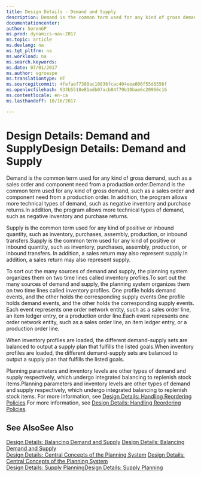 ```yaml
---
title: Design Details - Demand and Supply
description: Demand is the common term used for any kind of gross demand, such as a sales order and component need from a production order. In addition, the program allows more technical types of demand, such as negative inventory and purchase returns.
documentationcenter: 
author: SorenGP
ms.prod: dynamics-nav-2017
ms.topic: article
ms.devlang: na
ms.tgt_pltfrm: na
ms.workload: na
ms.search.keywords: 
ms.date: 07/01/2017
ms.author: sgroespe
ms.translationtype: HT
ms.sourcegitcommit: 4fefaef7380ac10836fcac404eea006f55d8556f
ms.openlocfilehash: 933b5518e81edb07acb84f79b19bae6c20966c16
ms.contentlocale: en-ca
ms.lasthandoff: 10/16/2017

---
```

# <a name="design-details-demand-and-supply"></a><span data-ttu-id="0992f-104">Design Details: Demand and Supply</span><span class="sxs-lookup"><span data-stu-id="0992f-104">Design Details: Demand and Supply</span></span>
<span data-ttu-id="0992f-105">Demand is the common term used for any kind of gross demand, such as a sales order and component need from a production order.</span><span class="sxs-lookup"><span data-stu-id="0992f-105">Demand is the common term used for any kind of gross demand, such as a sales order and component need from a production order.</span></span> <span data-ttu-id="0992f-106">In addition, the program allows more technical types of demand, such as negative inventory and purchase returns.</span><span class="sxs-lookup"><span data-stu-id="0992f-106">In addition, the program allows more technical types of demand, such as negative inventory and purchase returns.</span></span>  
  
 <span data-ttu-id="0992f-107">Supply is the common term used for any kind of positive or inbound quantity, such as inventory, purchases, assembly, production, or inbound transfers.</span><span class="sxs-lookup"><span data-stu-id="0992f-107">Supply is the common term used for any kind of positive or inbound quantity, such as inventory, purchases, assembly, production, or inbound transfers.</span></span> <span data-ttu-id="0992f-108">In addition, a sales return may also represent supply.</span><span class="sxs-lookup"><span data-stu-id="0992f-108">In addition, a sales return may also represent supply.</span></span>  
  
 <span data-ttu-id="0992f-109">To sort out the many sources of demand and supply, the planning system organizes them on two time lines called inventory profiles.</span><span class="sxs-lookup"><span data-stu-id="0992f-109">To sort out the many sources of demand and supply, the planning system organizes them on two time lines called inventory profiles.</span></span> <span data-ttu-id="0992f-110">One profile holds demand events, and the other holds the corresponding supply events.</span><span class="sxs-lookup"><span data-stu-id="0992f-110">One profile holds demand events, and the other holds the corresponding supply events.</span></span> <span data-ttu-id="0992f-111">Each event represents one order network entity, such as a sales order line, an item ledger entry, or a production order line.</span><span class="sxs-lookup"><span data-stu-id="0992f-111">Each event represents one order network entity, such as a sales order line, an item ledger entry, or a production order line.</span></span>  
  
 <span data-ttu-id="0992f-112">When inventory profiles are loaded, the different demand-supply sets are balanced to output a supply plan that fulfills the listed goals.</span><span class="sxs-lookup"><span data-stu-id="0992f-112">When inventory profiles are loaded, the different demand-supply sets are balanced to output a supply plan that fulfills the listed goals.</span></span>  
  
 <span data-ttu-id="0992f-113">Planning parameters and inventory levels are other types of demand and supply respectively, which undergo integrated balancing to replenish stock items.</span><span class="sxs-lookup"><span data-stu-id="0992f-113">Planning parameters and inventory levels are other types of demand and supply respectively, which undergo integrated balancing to replenish stock items.</span></span> <span data-ttu-id="0992f-114">For more information, see [Design Details: Handling Reordering Policies](design-details-handling-reordering-policies.md).</span><span class="sxs-lookup"><span data-stu-id="0992f-114">For more information, see [Design Details: Handling Reordering Policies](design-details-handling-reordering-policies.md).</span></span>  
  
## <a name="see-also"></a><span data-ttu-id="0992f-115">See Also</span><span class="sxs-lookup"><span data-stu-id="0992f-115">See Also</span></span>  
 <span data-ttu-id="0992f-116">[Design Details: Balancing Demand and Supply](design-details-balancing-demand-and-supply.md) </span><span class="sxs-lookup"><span data-stu-id="0992f-116">[Design Details: Balancing Demand and Supply](design-details-balancing-demand-and-supply.md) </span></span>  
 <span data-ttu-id="0992f-117">[Design Details: Central Concepts of the Planning System](design-details-central-concepts-of-the-planning-system.md) </span><span class="sxs-lookup"><span data-stu-id="0992f-117">[Design Details: Central Concepts of the Planning System](design-details-central-concepts-of-the-planning-system.md) </span></span>  
 [<span data-ttu-id="0992f-118">Design Details: Supply Planning</span><span class="sxs-lookup"><span data-stu-id="0992f-118">Design Details: Supply Planning</span></span>](design-details-supply-planning.md)
